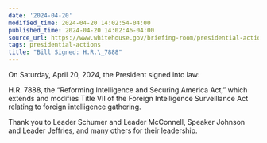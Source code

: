```yaml
---
date: '2024-04-20'
modified_time: 2024-04-20 14:02:54-04:00
published_time: 2024-04-20 14:02:46-04:00
source_url: https://www.whitehouse.gov/briefing-room/presidential-actions/2024/04/20/bill-signed-h-r-7888/
tags: presidential-actions
title: "Bill Signed: H.R.\_7888"
---
```

 
On Saturday, April 20, 2024, the President signed into law:

H.R. 7888, the “Reforming Intelligence and Securing America Act,” which
extends and modifies Title VII of the Foreign Intelligence Surveillance
Act relating to foreign intelligence gathering.

Thank you to Leader Schumer and Leader McConnell, Speaker Johnson and
Leader Jeffries, and many others for their leadership.
